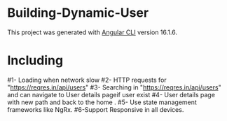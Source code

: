 # Building-Dynamic-User



This project was generated with [Angular CLI](https://github.com/angular/angular-cli) version 16.1.6.

# Including 
#1- Loading when network slow 
#2- HTTP requests for "https://reqres.in/api/users"
#3- Searching in  "https://reqres.in/api/users" and can navigate to User details pageif user exist
#4- User details page with new path and back to the home .
#5- Use state management frameworks like NgRx.
#6-Support Responsive in all devices.
